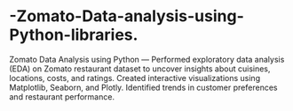 # -Zomato-Data-analysis-using-Python-libraries.
Zomato Data Analysis using Python — Performed exploratory data analysis (EDA) on Zomato restaurant dataset to uncover insights about cuisines, locations, costs, and ratings. Created interactive visualizations using Matplotlib, Seaborn, and Plotly. Identified trends in customer preferences and restaurant performance.
